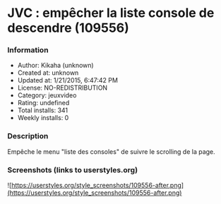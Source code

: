 # JVC : empêcher la liste console de descendre (109556)

### Information
- Author: Kikaha (unknown)
- Created at: unknown
- Updated at: 1/21/2015, 6:47:42 PM
- License: NO-REDISTRIBUTION
- Category: jeuxvideo
- Rating: undefined
- Total installs: 341
- Weekly installs: 0


### Description
Empêche le menu "liste des consoles" de suivre le scrolling de la page.


### Screenshots (links to userstyles.org)
![https://userstyles.org/style_screenshots/109556-after.png](https://userstyles.org/style_screenshots/109556-after.png)


